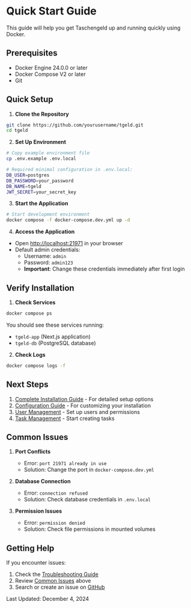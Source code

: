 # Quick Start Guide

This guide will help you get Taschengeld up and running quickly using Docker.

## Prerequisites

- Docker Engine 24.0.0 or later
- Docker Compose V2 or later
- Git

## Quick Setup

1. **Clone the Repository**
```bash
git clone https://github.com/yourusername/tgeld.git
cd tgeld
```

2. **Set Up Environment**
```bash
# Copy example environment file
cp .env.example .env.local

# Required minimal configuration in .env.local:
DB_USER=postgres
DB_PASSWORD=your_password
DB_NAME=tgeld
JWT_SECRET=your_secret_key
```

3. **Start the Application**
```bash
# Start development environment
docker compose -f docker-compose.dev.yml up -d
```

4. **Access the Application**
- Open [http://localhost:21971](http://localhost:21971) in your browser
- Default admin credentials:
  - Username: `admin`
  - Password: `admin123`
  - **Important**: Change these credentials immediately after first login

## Verify Installation

1. **Check Services**
```bash
docker compose ps
```
You should see these services running:
- `tgeld-app` (Next.js application)
- `tgeld-db` (PostgreSQL database)

2. **Check Logs**
```bash
docker compose logs -f
```

## Next Steps

1. [Complete Installation Guide](installation.md) - For detailed setup options
2. [Configuration Guide](configuration.md) - For customizing your installation
3. [User Management](../4-features/user-management.md) - Set up users and permissions
4. [Task Management](../4-features/task-management.md) - Start creating tasks

## Common Issues

1. **Port Conflicts**
   - Error: `port 21971 already in use`
   - Solution: Change the port in `docker-compose.dev.yml`

2. **Database Connection**
   - Error: `connection refused`
   - Solution: Check database credentials in `.env.local`

3. **Permission Issues**
   - Error: `permission denied`
   - Solution: Check file permissions in mounted volumes

## Getting Help

If you encounter issues:
1. Check the [Troubleshooting Guide](../5-maintenance/troubleshooting.md)
2. Review [Common Issues](#common-issues) above
3. Search or create an issue on [GitHub](https://github.com/yourusername/tgeld/issues)

Last Updated: December 4, 2024 